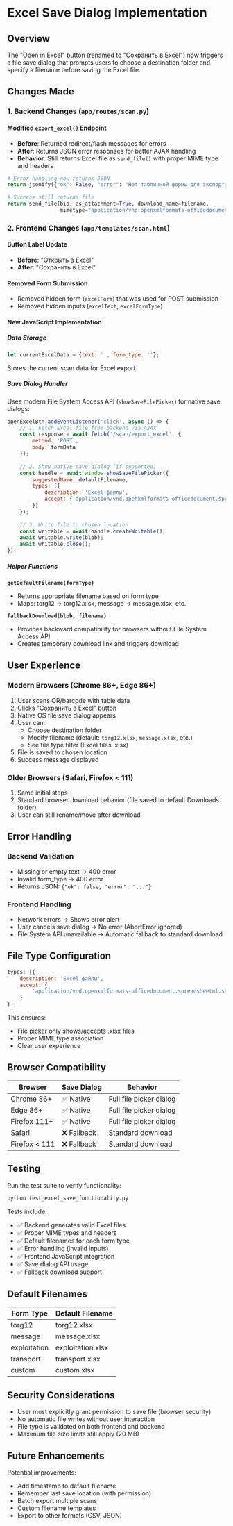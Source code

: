 # Excel Save Dialog Implementation

## Overview

The "Open in Excel" button (renamed to "Сохранить в Excel") now triggers a file save dialog that prompts users to choose a destination folder and specify a filename before saving the Excel file.

## Changes Made

### 1. Backend Changes (`app/routes/scan.py`)

#### Modified `export_excel()` Endpoint
- **Before**: Returned redirect/flash messages for errors
- **After**: Returns JSON error responses for better AJAX handling
- **Behavior**: Still returns Excel file as `send_file()` with proper MIME type and headers

```python
# Error handling now returns JSON
return jsonify({"ok": False, "error": "Нет табличной формы для экспорта"}), 400

# Success still returns file
return send_file(bio, as_attachment=True, download_name=filename,
                 mimetype="application/vnd.openxmlformats-officedocument.spreadsheetml.sheet")
```

### 2. Frontend Changes (`app/templates/scan.html`)

#### Button Label Update
- **Before**: "Открыть в Excel"
- **After**: "Сохранить в Excel"

#### Removed Form Submission
- Removed hidden form (`excelForm`) that was used for POST submission
- Removed hidden inputs (`excelText`, `excelFormType`)

#### New JavaScript Implementation

##### Data Storage
```javascript
let currentExcelData = {text: '', form_type: ''};
```
Stores the current scan data for Excel export.

##### Save Dialog Handler
Uses modern File System Access API (`showSaveFilePicker`) for native save dialogs:

```javascript
openExcelBtn.addEventListener('click', async () => {
    // 1. Fetch Excel file from backend via AJAX
    const response = await fetch('/scan/export_excel', {
        method: 'POST',
        body: formData
    });
    
    // 2. Show native save dialog (if supported)
    const handle = await window.showSaveFilePicker({
        suggestedName: defaultFilename,
        types: [{
            description: 'Excel файлы',
            accept: {'application/vnd.openxmlformats-officedocument.spreadsheetml.sheet': ['.xlsx']}
        }]
    });
    
    // 3. Write file to chosen location
    const writable = await handle.createWritable();
    await writable.write(blob);
    await writable.close();
});
```

##### Helper Functions

**`getDefaultFilename(formType)`**
- Returns appropriate filename based on form type
- Maps: torg12 → torg12.xlsx, message → message.xlsx, etc.

**`fallbackDownload(blob, filename)`**
- Provides backward compatibility for browsers without File System Access API
- Creates temporary download link and triggers download

## User Experience

### Modern Browsers (Chrome 86+, Edge 86+)
1. User scans QR/barcode with table data
2. Clicks "Сохранить в Excel" button
3. Native OS file save dialog appears
4. User can:
   - Choose destination folder
   - Modify filename (default: `torg12.xlsx`, `message.xlsx`, etc.)
   - See file type filter (Excel files .xlsx)
5. File is saved to chosen location
6. Success message displayed

### Older Browsers (Safari, Firefox < 111)
1. Same initial steps
2. Standard browser download behavior (file saved to default Downloads folder)
3. User can still rename/move after download

## Error Handling

### Backend Validation
- Missing or empty text → 400 error
- Invalid form_type → 400 error
- Returns JSON: `{"ok": false, "error": "..."}`

### Frontend Handling
- Network errors → Shows error alert
- User cancels save dialog → No error (AbortError ignored)
- File System API unavailable → Automatic fallback to standard download

## File Type Configuration

```javascript
types: [{
    description: 'Excel файлы',
    accept: {
        'application/vnd.openxmlformats-officedocument.spreadsheetml.sheet': ['.xlsx']
    }
}]
```

This ensures:
- File picker only shows/accepts .xlsx files
- Proper MIME type association
- Clear user experience

## Browser Compatibility

| Browser | Save Dialog | Behavior |
|---------|-------------|----------|
| Chrome 86+ | ✅ Native | Full file picker dialog |
| Edge 86+ | ✅ Native | Full file picker dialog |
| Firefox 111+ | ✅ Native | Full file picker dialog |
| Safari | ❌ Fallback | Standard download |
| Firefox < 111 | ❌ Fallback | Standard download |

## Testing

Run the test suite to verify functionality:

```bash
python test_excel_save_functionality.py
```

Tests include:
- ✅ Backend generates valid Excel files
- ✅ Proper MIME types and headers
- ✅ Default filenames for each form type
- ✅ Error handling (invalid inputs)
- ✅ Frontend JavaScript integration
- ✅ Save dialog API usage
- ✅ Fallback download support

## Default Filenames

| Form Type | Default Filename |
|-----------|------------------|
| torg12 | torg12.xlsx |
| message | message.xlsx |
| exploitation | exploitation.xlsx |
| transport | transport.xlsx |
| custom | custom.xlsx |

## Security Considerations

- User must explicitly grant permission to save file (browser security)
- No automatic file writes without user interaction
- File type is validated on both frontend and backend
- Maximum file size limits still apply (20 MB)

## Future Enhancements

Potential improvements:
- Add timestamp to default filename
- Remember last save location (with permission)
- Batch export multiple scans
- Custom filename templates
- Export to other formats (CSV, JSON)
